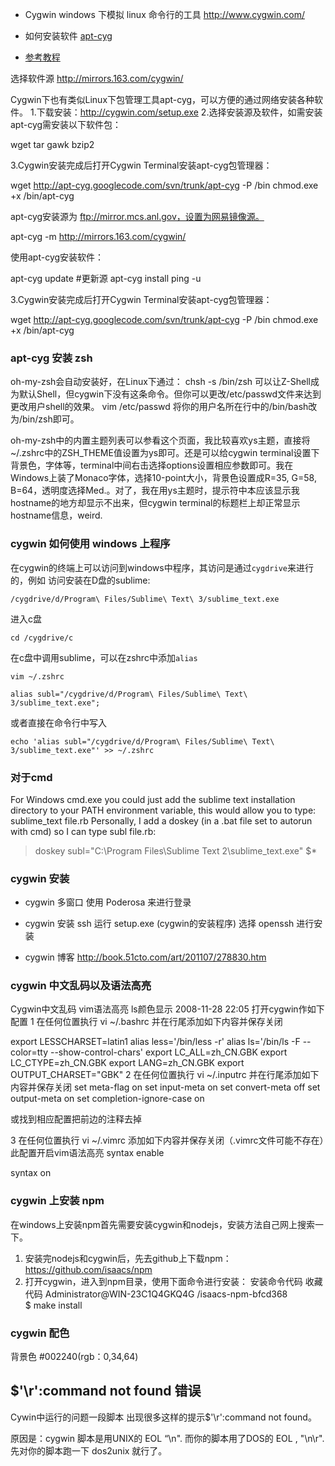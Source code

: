 - Cygwin
  windows 下模拟 linux 命令行的工具
  http://www.cygwin.com/


- 如何安装软件
[apt-cyg](http://www.cnblogs.com/EasonWu/archive/2012/11/27/git-windows-setup-by-cygwin.html)
- [参考教程](http://www.2cto.com/os/201212/176551.html)


选择软件源
http://mirrors.163.com/cygwin/


Cygwin下也有类似Linux下包管理工具apt-cyg，可以方便的通过网络安装各种软件。
1.下载安装：http://cygwin.com/setup.exe
2.选择安装源及软件，如需安装apt-cyg需安装以下软件包：
 
wget
tar
gawk
bzip2
 
3.Cygwin安装完成后打开Cygwin Terminal安装apt-cyg包管理器：
 
wget http://apt-cyg.googlecode.com/svn/trunk/apt-cyg -P /bin
chmod.exe +x /bin/apt-cyg
  
apt-cyg安装源为 ftp://mirror.mcs.anl.gov，设置为网易镜像源。
 
apt-cyg -m http://mirrors.163.com/cygwin/
 
使用apt-cyg安装软件：
 
apt-cyg update
#更新源
apt-cyg install ping -u


3.Cygwin安装完成后打开Cygwin Terminal安装apt-cyg包管理器：
 
wget http://apt-cyg.googlecode.com/svn/trunk/apt-cyg -P /bin
chmod.exe +x /bin/apt-cyg


### apt-cyg 安装 zsh
oh-my-zsh会自动安装好，在Linux下通过：
chsh -s /bin/zsh
可以让Z-Shell成为默认Shell，但cygwin下没有这条命令。但你可以更改/etc/passwd文件来达到更改用户shell的效果。
vim /etc/passwd
将你的用户名所在行中的/bin/bash改为/bin/zsh即可。


oh-my-zsh中的内置主题列表可以参看这个页面，我比较喜欢ys主题，直接将~/.zshrc中的ZSH_THEME值设置为ys即可。还是可以给cygwin terminal设置下背景色，字体等，terminal中间右击选择options设置相应参数即可。我在Windows上装了Monaco字体，选择10-point大小，背景色设置成R=35, G=58, B=64，透明度选择Med.。对了，我在用ys主题时，提示符中本应该显示我hostname的地方却显示不出来，但cygwin terminal的标题栏上却正常显示hostname信息，weird.


### cygwin 如何使用 windows 上程序
在cygwin的终端上可以访问到windows中程序，其访问是通过`cygdrive`来进行的，例如
访问安装在D盘的sublime:

```
/cygdrive/d/Program\ Files/Sublime\ Text\ 3/sublime_text.exe
```

进入c盘

```
cd /cygdrive/c
```

在c盘中调用sublime，可以在zshrc中添加`alias`

```
vim ~/.zshrc

alias subl="/cygdrive/d/Program\ Files/Sublime\ Text\ 3/sublime_text.exe";
```

或者直接在命令行中写入

```
echo 'alias subl="/cygdrive/d/Program\ Files/Sublime\ Text\ 3/sublime_text.exe"' >> ~/.zshrc
```

### 对于cmd
For Windows cmd.exe you could just add the sublime text installation directory to your PATH environment variable, this would allow you to type:
sublime_text file.rb
Personally, I add a doskey (in a .bat file set to autorun with cmd) so I can type subl file.rb:

> doskey subl="C:\Program Files\Sublime Text 2\sublime_text.exe" $*


### cygwin 安装
- cygwin 多窗口
使用 Poderosa 来进行登录

- cygwin 安装 ssh
运行 setup.exe (cygwin的安装程序)
选择 openssh 进行安装

- cygwin 博客
  http://book.51cto.com/art/201107/278830.htm




### cygwin 中文乱码以及语法高亮
Cygwin中文乱码 vim语法高亮 ls颜色显示
2008-11-28 22:05
打开cygwin作如下配置
1 在任何位置执行 vi ~/.bashrc 并在行尾添加如下内容并保存关闭

export LESSCHARSET=latin1
alias less='/bin/less -r'
alias ls='/bin/ls -F --color=tty --show-control-chars'
export LC_ALL=zh_CN.GBK
export LC_CTYPE=zh_CN.GBK
export LANG=zh_CN.GBK
export OUTPUT_CHARSET="GBK"
2 在任何位置执行 vi ~/.inputrc 并在行尾添加如下内容并保存关闭
set meta-flag on
set input-meta on
set convert-meta off
set output-meta on
set completion-ignore-case on

或找到相应配置把前边的注释去掉

3 在任何位置执行 vi ~/.vimrc 添加如下内容并保存关闭（.vimrc文件可能不存在）此配置开启vim语法高亮
syntax enable

syntax on


### cygwin 上安装  npm
在windows上安装npm首先需要安装cygwin和nodejs，安装方法自己网上搜索一下。 

1. 安装完nodejs和cygwin后，先去github上下载npm：https://github.com/isaacs/npm 
2. 打开cygwin，进入到npm目录，使用下面命令进行安装： 
安装命令代码  收藏代码
Administrator@WIN-23C1Q4GKQ4G /isaacs-npm-bfcd368  
$ make install  


### cygwin 配色
背景色 #002240(rgb：0,34,64)



$'\r':command not found 错误
-------------------------------
Cywin中运行的问题一段脚本
出现很多这样的提示$'\r':command not found。

原因是：cygwin 脚本是用UNIX的  EOL  “\n".  而你的脚本用了DOS的 EOL , "\n\r".
先对你的脚本跑一下  dos2unix  就行了。
